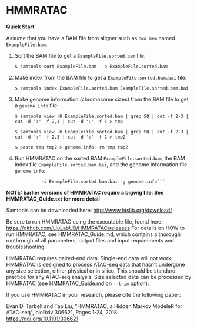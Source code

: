 # HMMRATAC

**Quick Start**

Assume that you have a BAM file from aligner such as ```bwa mem``` named ```ExampleFile.bam```.

1. Sort the BAM file to get a ```ExampleFile.sorted.bam``` file:

   ```$ samtools sort ExampleFile.bam  -o ExampleFile.sorted.bam```

2. Make index from the BAM file to get a ```ExampleFile.sorted.bam.bai``` file:

   ```$ samtools index ExampleFile.sorted.bam ExampleFile.sorted.bam.bai```

3. Make genome information (chromosome sizes) from the BAM file to get a ```genome.info``` file:

   ```$ samtools view -H ExampleFile.sorted.bam | grep SQ | cut -f 2-3 | cut -d ':' -f 2,3 | cut -d 'L' -f 1 > tmp```

   ```$ samtools view -H ExampleFile.sorted.bam | grep SQ | cut -f 2-3 | cut -d ':' -f 2,3 | cut -d ':' -f 2 > tmp2```

   ```$ paste tmp tmp2 > genome.info; rm tmp tmp2```

4. Run HMMRATAC on the sorted BAM ```ExampleFile.sorted.bam```, the BAM index file ```ExampleFile.sorted.bam.bai```, and the genome information file ```genome.info```:

   ```$ java -jar HMMRATAC_V1.2.4_exe.jar -b ExampleFile.sorted.bam\
             -i ExampleFile.sorted.bam.bai -g genome.info```

**NOTE: Earlier versions of HMMRATAC require a bigwig file. See HMMRATAC_Guide.txt for more detail**

Samtools can be downloaded here: http://www.htslib.org/download/

Be sure to run HMMRATAC using the executable file, found here: 
https://github.com/LiuLabUB/HMMRATAC/releases
For details on HOW to run HMMRATAC, see HMMRATAC_Guide.md, which contains a thorough runthrough of all parameters, output files and input
requirements and troubleshooting.

HMMRATAC requires paired-end data. Single-end data will not work. HMMRATAC is designed to process ATAC-seq data that hasn't undergone
any size selection, either physical or in silico. This should be standard practice for any ATAC-seq analysis. Size selected data can be
processed by HMMRATAC (see [HMMRATAC_Guide.md](./HMMRATAC_Guide.md#commandline-options) on ```--trim``` option). 

If you use HMMRATAC in your research, please cite the following paper:

Evan D. Tarbell and Tao Liu, "HMMRATAC, a Hidden Markov ModeleR for ATAC-seq", bioRxiv 306621, Pages 1-24, 2018. https://doi.org/10.1101/306621 
